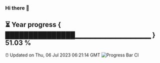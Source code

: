 ### Hi there 👋
⏳ Year progress { ███████████████▁▁▁▁▁▁▁▁▁▁▁▁▁▁▁ } 51.03 %
---
⏰ Updated on Thu, 06 Jul 2023 06:21:14 GMT
![Progress Bar CI](https://github.com/liununu/liununu/workflows/Progress%20Bar%20CI/badge.svg)
